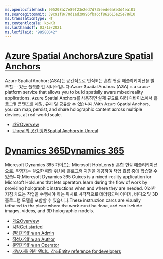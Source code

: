 ```yaml
---
ms.openlocfilehash: 905208a27e89f23e2ed7d755eede6a8e3d4ea181
ms.sourcegitcommit: 59c91f8c70d1ad30995fba6cf862615e25e78d10
ms.translationtype: HT
ms.contentlocale: ko-KR
ms.lasthandoff: 03/19/2021
ms.locfileid: "98580042"
---
```

# <a name="azure-spatial-anchors"></a>[<span data-ttu-id="b6508-101">Azure Spatial Anchors</span><span class="sxs-lookup"><span data-stu-id="b6508-101">Azure Spatial Anchors</span></span>](#tab/asa)

<span data-ttu-id="b6508-102">Azure Spatial Anchors(ASA)는 공간적으로 인식되는 혼합 현실 애플리케이션을 빌드할 수 있는 플랫폼 간 서비스입니다.</span><span class="sxs-lookup"><span data-stu-id="b6508-102">Azure Spatial Anchors (ASA) is a cross-platform service that allows you to build spatially aware mixed reality applications.</span></span> <span data-ttu-id="b6508-103">Azure Spatial Anchors를 사용하면 실제 규모로 여러 디바이스에서 홀로그램 콘텐츠를 매핑, 유지 및 공유할 수 있습니다.</span><span class="sxs-lookup"><span data-stu-id="b6508-103">With Azure Spatial Anchors, you can map, persist, and share holographic content across multiple devices, at real-world scale.</span></span>

* [<span data-ttu-id="b6508-104">개요</span><span class="sxs-lookup"><span data-stu-id="b6508-104">Overview</span></span>](/azure/spatial-anchors/overview) 
* [<span data-ttu-id="b6508-105">Unreal의 공간 앵커</span><span class="sxs-lookup"><span data-stu-id="b6508-105">Spatial Anchors in Unreal</span></span>](../unreal/unreal-azure-spatial-anchors.md) 

# <a name="dynamics-365"></a>[<span data-ttu-id="b6508-106">Dynamics 365</span><span class="sxs-lookup"><span data-stu-id="b6508-106">Dynamics 365</span></span>](#tab/D365)

<span data-ttu-id="b6508-107">Microsoft Dynamics 365 가이드는 Microsoft HoloLens용 혼합 현실 애플리케이션으로, 운영자는 필요한 때와 위치에 홀로그램 지침을 제공하여 작업 흐름 중에 학습할 수 있습니다.</span><span class="sxs-lookup"><span data-stu-id="b6508-107">Microsoft Dynamics 365 Guides is a mixed-reality application for Microsoft HoloLens that lets operators learn during the flow of work by providing holographic instructions when and where they are needed.</span></span> <span data-ttu-id="b6508-108">이러한 지침 카드는 작업을 수행해야 하는 위치로 시각적으로 테더링되며 이미지, 비디오 및 3D 홀로그램 모델을 포함할 수 있습니다.</span><span class="sxs-lookup"><span data-stu-id="b6508-108">These instruction cards are visually tethered to the place where the work must be done, and can include images, videos, and 3D holographic models.</span></span>

* [<span data-ttu-id="b6508-109">개요</span><span class="sxs-lookup"><span data-stu-id="b6508-109">Overview</span></span>](/dynamics365/mixed-reality/guides/) 
* [<span data-ttu-id="b6508-110">시작</span><span class="sxs-lookup"><span data-stu-id="b6508-110">Get started</span></span>](/dynamics365/mixed-reality/guides/get-started) 
* [<span data-ttu-id="b6508-111">관리자임</span><span class="sxs-lookup"><span data-stu-id="b6508-111">I'm an Admin</span></span>](/dynamics365/mixed-reality/guides/setup)
* [<span data-ttu-id="b6508-112">작성자임</span><span class="sxs-lookup"><span data-stu-id="b6508-112">I'm an Author</span></span>](/dynamics365/mixed-reality/guides/authoring-overview) 
* [<span data-ttu-id="b6508-113">운영자임</span><span class="sxs-lookup"><span data-stu-id="b6508-113">I'm an Operator</span></span>](/dynamics365/mixed-reality/guides/operator-overview) 
* [<span data-ttu-id="b6508-114">개발자를 위한 엔터티 참조</span><span class="sxs-lookup"><span data-stu-id="b6508-114">Entity reference for developers</span></span>](/dynamics365/mixed-reality/guides/developer-entity-reference)